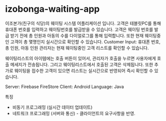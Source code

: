 # izobonga-waiting-app

이조본가(친구의 식당)의 웨이팅 시스템 어플리케이션 입니다. 
고객은 테블릿PC를 통해 휴대폰 번호를 입력하고 웨이팅번호를 발급받을 수 있습니다.
고객은 웨이팅 번호를 발급 받기 전에 총 인원과 아동의 수를 다이얼로그를 통해 입력합니다. 
또한 현재 웨이팅중인 고객이 총 몇명인지 실시간으로 확인할 수 있습니다. 
Customer Input: 휴대폰 번호, 총 인원, 아동 인원  관리자는 현재 웨이팅중인 고객 리스트를 확인할 수 있습니다.

웨이팅리스트의 아이템에는 호출 버튼이 있어서, 관리자가 호출을 누르면 사용자에게 호출 메세지가 전송됩니다.
그리고 웨이팅리스트에서 호출된 고객은 삭제됩니다. 또한 추가로 웨이팅을 접수한 고객이 있으면 리스트는 실시간으로 반영되어 즉시 확인할 수 있습니다.  

Server: Firebase FireStore
Client: Android 
Language: Java  

특징 
- 비동기 프로그래밍 (실시간 데이터 업데이트) 
- 네트워크 프로그래밍 (서버와 통신) - 클라이언트의 요구사항을 반영.
